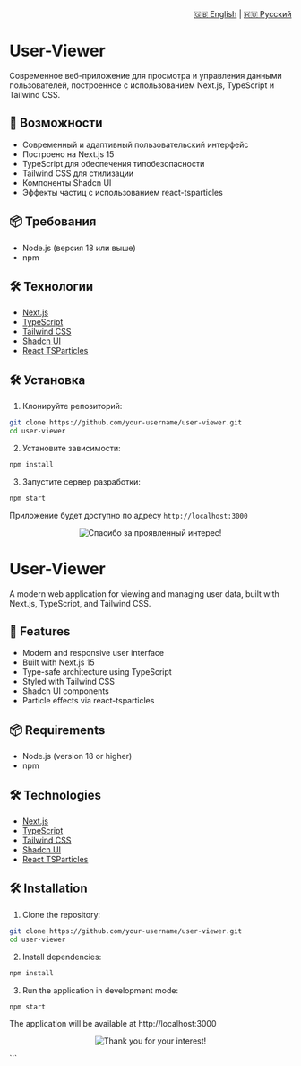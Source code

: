 <div align="right">
  <a href="#english-version">🇬🇧 English</a> | <a href="#russian-version">🇷🇺 Русский</a>
</div>

<div id="russian-version">

# User-Viewer

Современное веб-приложение для просмотра и управления данными пользователей, построенное с использованием Next.js, TypeScript и Tailwind CSS.

## 🚀 Возможности

- Современный и адаптивный пользовательский интерфейс
- Построено на Next.js 15
- TypeScript для обеспечения типобезопасности
- Tailwind CSS для стилизации
- Компоненты Shadcn UI
- Эффекты частиц с использованием react-tsparticles

## 📦 Требования

- Node.js (версия 18 или выше)
- npm

## 🛠️ Технологии

- [Next.js](https://nextjs.org/) 
- [TypeScript](https://www.typescriptlang.org/) 
- [Tailwind CSS](https://tailwindcss.com/) 
- [Shadcn UI](https://ui.shadcn.com/) 
- [React TSParticles](https://particles.js.org/) 

## 🛠️ Установка

1. Клонируйте репозиторий:
```bash
git clone https://github.com/your-username/user-viewer.git
cd user-viewer
```

2. Установите зависимости:
```bash
npm install
```

3. Запустите сервер разработки:
```bash
npm start
```

Приложение будет доступно по адресу `http://localhost:3000`


<p align="center">
  <img src="https://readme-typing-svg.demolab.com?font=Fira+Code&pause=1500&color=5A03FC&center=true&vCenter=true&width=600&lines=%D0%A1%D0%BF%D0%B0%D1%81%D0%B8%D0%B1%D0%BE+%D0%B7%D0%B0+%D0%B2%D0%B0%D1%88+%D0%B8%D0%BD%D1%82%D0%B5%D1%80%D0%B5%D1%81!" alt="Спасибо за проявленный интерес!" />
</p>
</div>

<div id="english-version">

# User-Viewer

A modern web application for viewing and managing user data, built with Next.js, TypeScript, and Tailwind CSS.

## 🚀 Features

- Modern and responsive user interface  
- Built with Next.js 15  
- Type-safe architecture using TypeScript  
- Styled with Tailwind CSS  
- Shadcn UI components  
- Particle effects via react-tsparticles

## 📦 Requirements

- Node.js (version 18 or higher)
- npm

## 🛠️ Technologies

- [Next.js](https://nextjs.org/)  
- [TypeScript](https://www.typescriptlang.org/)  
- [Tailwind CSS](https://tailwindcss.com/)  
- [Shadcn UI](https://ui.shadcn.com/)  
- [React TSParticles](https://particles.js.org/)

## 🛠️ Installation

1. Clone the repository:
```bash
git clone https://github.com/your-username/user-viewer.git
cd user-viewer
```

2. Install dependencies:
```bash
npm install
```
3. Run the application in development mode:
```bash
npm start
```

The application will be available at http://localhost:3000

<p align="center"> <img src="https://readme-typing-svg.demolab.com?font=Fira+Code&pause=1500&color=5A03FC&center=true&vCenter=true&width=600&lines=Thank+you+for+your+interest!" alt="Thank you for your interest!" /> </p> ```
</div>
